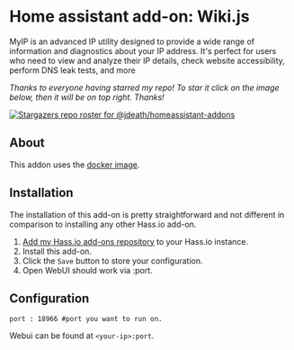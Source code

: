 # Home assistant add-on: Wiki.js

MyIP is an advanced IP utility designed to provide a wide range of information and diagnostics about your IP address. It's perfect for users who need to view and analyze their IP details, check website accessibility, perform DNS leak tests, and more

_Thanks to everyone having starred my repo! To star it click on the image below, then it will be on top right. Thanks!_

[![Stargazers repo roster for @jdeath/homeassistant-addons](https://reporoster.com/stars/jdeath/homeassistant-addons)](https://github.com/jdeath/homeassistant-addons/stargazers)

## About

This addon uses the [docker image](https://github.com/jason5ng32/MyIP).

## Installation

The installation of this add-on is pretty straightforward and not different in
comparison to installing any other Hass.io add-on.

1. [Add my Hass.io add-ons repository][repository] to your Hass.io instance.
1. Install this add-on.
1. Click the `Save` button to store your configuration.
1. Open WebUI should work via <your-ip>:port.

## Configuration

```
port : 18966 #port you want to run on.
```

Webui can be found at `<your-ip>:port`.

[repository]: https://github.com/jdeath/homeassistant-addons
